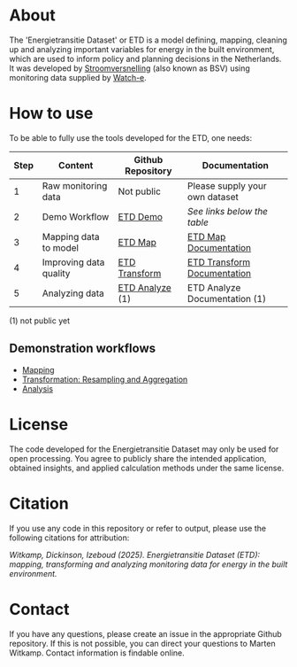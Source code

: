 # About
The 'Energietransitie Dataset' or ETD is a model defining, mapping, cleaning up and analyzing important variables for energy in the built environment, which are used to inform policy and planning decisions in the Netherlands. It was developed by <a href="https://stroomversnelling.nl">Stroomversnelling</a> (also known as BSV) using monitoring data supplied by <a href="https://watch-e.nl">Watch-e</a>. 

# How to use
To be able to fully use the tools developed for the ETD, one needs:

| **Step** | **Content**               | **Github Repository**   | **Documentation**                                           |
| -------- | ----------------------- | ----------------------- | ----------------------------------------------------------- |
| 1        | Raw monitoring data     | Not public              | Please supply your own dataset                              |
| 2        | Demo Workflow           | <a href="https://github.com/Stroomversnelling/etddemo">ETD Demo</a> | _See links below the table_ |
| 3        | Mapping data to model   | <a href="https://github.com/Stroomversnelling/etdmap">ETD Map</a>   | <a href="https://stroomversnelling.github.io/etdmap/index.html">ETD Map Documentation</a> |
| 4        | Improving data quality  | <a href="https://github.com/Stroomversnelling/etdtransform">ETD Transform</a>   | <a href="https://stroomversnelling.github.io/etdtransform/index.html">ETD Transform Documentation</a> |
| 5        | Analyzing data          | <a href="https://github.com/Stroomversnelling/etdanalyze">ETD Analyze</a> (1) | ETD Analyze Documentation (1) |

(1) not public yet

## Demonstration workflows

- [Mapping](https://stroomversnelling.github.io/mapping-example.html)
- [Transformation: Resampling and Aggregation](https://stroomversnelling.github.io/aggregation-imputation-example.html)
- [Analysis](https://stroomversnelling.github.io/analysis-example.html)


# License

The code developed for the Energietransitie Dataset may only be used for open processing. You agree to publicly share the intended application, obtained insights, and applied calculation methods under the same license.

# Citation

If you use any code in this repository or refer to output, please use the following citations for attribution:

_Witkamp, Dickinson, Izeboud (2025). Energietransitie Dataset (ETD): mapping, transforming and analyzing monitoring data for energy in the built environment._

# Contact

If you have any questions, please create an issue in the appropriate Github repository. If this is not possible, you can direct your questions to Marten Witkamp. Contact information is findable online.
